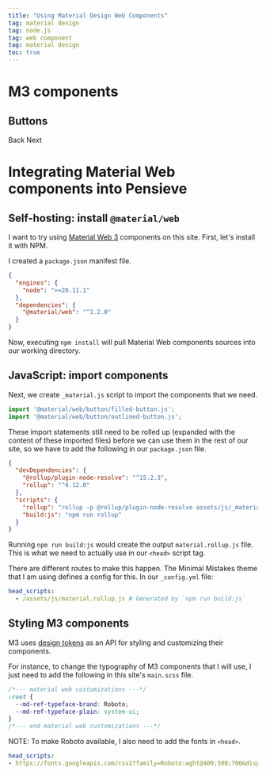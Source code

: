 ```yaml
---
title: "Using Material Design Web Components"
tag: material design
tag: node.js
tag: web component
tag: material design
toc: true
---
```


# M3 components

## Buttons

<md-outlined-button>Back</md-outlined-button>
<md-filled-button>Next</md-filled-button>
<br />

# Integrating Material Web components into Pensieve

## Self-hosting: install `@material/web`

I want to try using [Material Web 3](https://m3.material.io/develop/web)
components on this site. First, let's install it with NPM.

I created a `package.json` manifest file.

```json
{
  "engines": {
    "node": ">=20.11.1"
  },
  "dependencies": {
    "@material/web": "^1.2.0"
  }
}
```

Now, executing `npm install` will pull Material Web components sources into our
working directory.

## JavaScript: import components

Next, we create `_material.js` script to import the components that we need.

```javascript
import '@material/web/button/filled-button.js';
import '@material/web/button/outlined-button.js';
```

These import statements still need to be rolled up (expanded with the content
of these imported files) before we can use them in the rest of our site, so
we have to add the following in our `package.json` file.

```json
{
  "devDependencies": {
    "@rollup/plugin-node-resolve": "^15.2.3",
    "rollup": "^4.12.0"
  },
  "scripts": {
    "rollup": "rollup -p @rollup/plugin-node-resolve assets/js/_material.js -o assets/js/material.rollup.js",
    "build:js": "npm run rollup"
  }
}
```

Running `npm run build:js` would create the output `material.rollup.js` file.
This is what we need to actually use in our `<head>` script tag.

There are different routes to make this happen. The Minimal Mistakes theme that
I am using defines a config for this. In our `_config.yml` file:

```yaml
head_scripts:
  - /assets/js/material.rollup.js # Generated by `npm run build:js`
```

## Styling M3 components

M3 uses
[design tokens](https://github.com/material-components/material-web/tree/main/docs/theming#tokens)
as an API for styling and customizing their components.

For instance, to change the typography of M3 components that I will use, I just
need to add the following in this site's `main.scss` file.

```scss
/*--- material web customizations ---*/
:root {
  --md-ref-typeface-brand: Roboto;
  --md-ref-typeface-plain: system-ui;
}
/*--- end material web customizations ---*/
```

NOTE: To make Roboto available, I also need to add the fonts in `<head>`.
```yaml
head_scripts:
- https://fonts.googleapis.com/css2?family=Roboto:wght@400;500;700&display=swap
```
